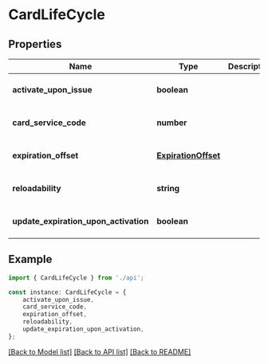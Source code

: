 # CardLifeCycle


## Properties

Name | Type | Description | Notes
------------ | ------------- | ------------- | -------------
**activate_upon_issue** | **boolean** |  | [optional] [default to false]
**card_service_code** | **number** |  | [optional] [default to 101]
**expiration_offset** | [**ExpirationOffset**](ExpirationOffset.md) |  | [optional] [default to undefined]
**reloadability** | **string** |  | [optional] [default to undefined]
**update_expiration_upon_activation** | **boolean** |  | [optional] [default to false]

## Example

```typescript
import { CardLifeCycle } from './api';

const instance: CardLifeCycle = {
    activate_upon_issue,
    card_service_code,
    expiration_offset,
    reloadability,
    update_expiration_upon_activation,
};
```

[[Back to Model list]](../README.md#documentation-for-models) [[Back to API list]](../README.md#documentation-for-api-endpoints) [[Back to README]](../README.md)
